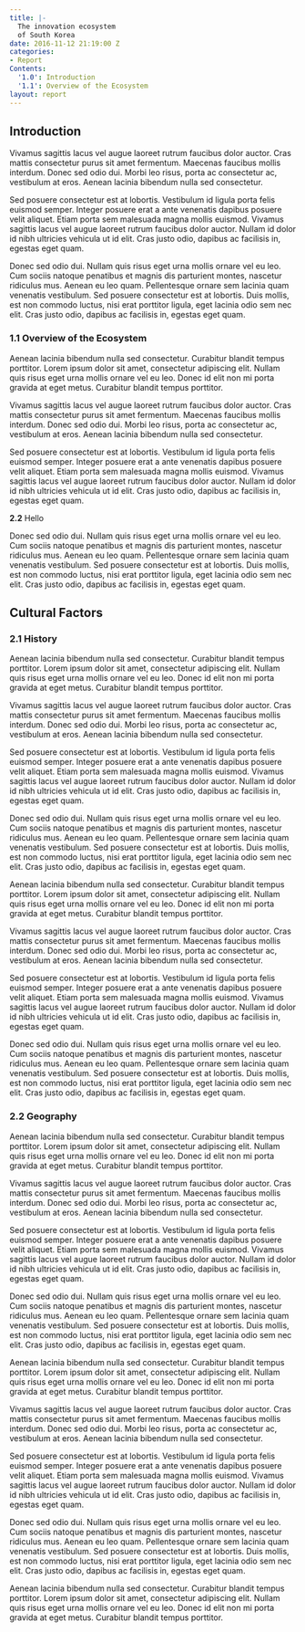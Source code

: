 ```yaml
---
title: |-
  The innovation ecosystem
  of South Korea
date: 2016-11-12 21:19:00 Z
categories:
- Report
Contents:
  '1.0': Introduction
  '1.1': Overview of the Ecosystem
layout: report
---
```


## Introduction

Vivamus sagittis lacus vel augue laoreet rutrum faucibus dolor auctor. Cras mattis consectetur purus sit amet fermentum. Maecenas faucibus mollis interdum. Donec sed odio dui. Morbi leo risus, porta ac consectetur ac, vestibulum at eros. Aenean lacinia bibendum nulla sed consectetur.

Sed posuere consectetur est at lobortis. Vestibulum id ligula porta felis euismod semper. Integer posuere erat a ante venenatis dapibus posuere velit aliquet. Etiam porta sem malesuada magna mollis euismod. Vivamus sagittis lacus vel augue laoreet rutrum faucibus dolor auctor. Nullam id dolor id nibh ultricies vehicula ut id elit. Cras justo odio, dapibus ac facilisis in, egestas eget quam.

Donec sed odio dui. Nullam quis risus eget urna mollis ornare vel eu leo. Cum sociis natoque penatibus et magnis dis parturient montes, nascetur ridiculus mus. Aenean eu leo quam. Pellentesque ornare sem lacinia quam venenatis vestibulum. Sed posuere consectetur est at lobortis. Duis mollis, est non commodo luctus, nisi erat porttitor ligula, eget lacinia odio sem nec elit. Cras justo odio, dapibus ac facilisis in, egestas eget quam.

### 1.1 Overview of the Ecosystem

Aenean lacinia bibendum nulla sed consectetur. Curabitur blandit tempus porttitor. Lorem ipsum dolor sit amet, consectetur adipiscing elit. Nullam quis risus eget urna mollis ornare vel eu leo. Donec id elit non mi porta gravida at eget metus. Curabitur blandit tempus porttitor.

Vivamus sagittis lacus vel augue laoreet rutrum faucibus dolor auctor. Cras mattis consectetur purus sit amet fermentum. Maecenas faucibus mollis interdum. Donec sed odio dui. Morbi leo risus, porta ac consectetur ac, vestibulum at eros. Aenean lacinia bibendum nulla sed consectetur.

Sed posuere consectetur est at lobortis. Vestibulum id ligula porta felis euismod semper. Integer posuere erat a ante venenatis dapibus posuere velit aliquet. Etiam porta sem malesuada magna mollis euismod. Vivamus sagittis lacus vel augue laoreet rutrum faucibus dolor auctor. Nullam id dolor id nibh ultricies vehicula ut id elit. Cras justo odio, dapibus ac facilisis in, egestas eget quam.

**2.2** Hello

Donec sed odio dui. Nullam quis risus eget urna mollis ornare vel eu leo. Cum sociis natoque penatibus et magnis dis parturient montes, nascetur ridiculus mus. Aenean eu leo quam. Pellentesque ornare sem lacinia quam venenatis vestibulum. Sed posuere consectetur est at lobortis. Duis mollis, est non commodo luctus, nisi erat porttitor ligula, eget lacinia odio sem nec elit. Cras justo odio, dapibus ac facilisis in, egestas eget quam.

## Cultural Factors

### 2.1 History

Aenean lacinia bibendum nulla sed consectetur. Curabitur blandit tempus porttitor. Lorem ipsum dolor sit amet, consectetur adipiscing elit. Nullam quis risus eget urna mollis ornare vel eu leo. Donec id elit non mi porta gravida at eget metus. Curabitur blandit tempus porttitor.

Vivamus sagittis lacus vel augue laoreet rutrum faucibus dolor auctor. Cras mattis consectetur purus sit amet fermentum. Maecenas faucibus mollis interdum. Donec sed odio dui. Morbi leo risus, porta ac consectetur ac, vestibulum at eros. Aenean lacinia bibendum nulla sed consectetur.

Sed posuere consectetur est at lobortis. Vestibulum id ligula porta felis euismod semper. Integer posuere erat a ante venenatis dapibus posuere velit aliquet. Etiam porta sem malesuada magna mollis euismod. Vivamus sagittis lacus vel augue laoreet rutrum faucibus dolor auctor. Nullam id dolor id nibh ultricies vehicula ut id elit. Cras justo odio, dapibus ac facilisis in, egestas eget quam.

Donec sed odio dui. Nullam quis risus eget urna mollis ornare vel eu leo. Cum sociis natoque penatibus et magnis dis parturient montes, nascetur ridiculus mus. Aenean eu leo quam. Pellentesque ornare sem lacinia quam venenatis vestibulum. Sed posuere consectetur est at lobortis. Duis mollis, est non commodo luctus, nisi erat porttitor ligula, eget lacinia odio sem nec elit. Cras justo odio, dapibus ac facilisis in, egestas eget quam.

Aenean lacinia bibendum nulla sed consectetur. Curabitur blandit tempus porttitor. Lorem ipsum dolor sit amet, consectetur adipiscing elit. Nullam quis risus eget urna mollis ornare vel eu leo. Donec id elit non mi porta gravida at eget metus. Curabitur blandit tempus porttitor.

Vivamus sagittis lacus vel augue laoreet rutrum faucibus dolor auctor. Cras mattis consectetur purus sit amet fermentum. Maecenas faucibus mollis interdum. Donec sed odio dui. Morbi leo risus, porta ac consectetur ac, vestibulum at eros. Aenean lacinia bibendum nulla sed consectetur.

Sed posuere consectetur est at lobortis. Vestibulum id ligula porta felis euismod semper. Integer posuere erat a ante venenatis dapibus posuere velit aliquet. Etiam porta sem malesuada magna mollis euismod. Vivamus sagittis lacus vel augue laoreet rutrum faucibus dolor auctor. Nullam id dolor id nibh ultricies vehicula ut id elit. Cras justo odio, dapibus ac facilisis in, egestas eget quam.

Donec sed odio dui. Nullam quis risus eget urna mollis ornare vel eu leo. Cum sociis natoque penatibus et magnis dis parturient montes, nascetur ridiculus mus. Aenean eu leo quam. Pellentesque ornare sem lacinia quam venenatis vestibulum. Sed posuere consectetur est at lobortis. Duis mollis, est non commodo luctus, nisi erat porttitor ligula, eget lacinia odio sem nec elit. Cras justo odio, dapibus ac facilisis in, egestas eget quam.

### 2.2 Geography

Aenean lacinia bibendum nulla sed consectetur. Curabitur blandit tempus porttitor. Lorem ipsum dolor sit amet, consectetur adipiscing elit. Nullam quis risus eget urna mollis ornare vel eu leo. Donec id elit non mi porta gravida at eget metus. Curabitur blandit tempus porttitor.

Vivamus sagittis lacus vel augue laoreet rutrum faucibus dolor auctor. Cras mattis consectetur purus sit amet fermentum. Maecenas faucibus mollis interdum. Donec sed odio dui. Morbi leo risus, porta ac consectetur ac, vestibulum at eros. Aenean lacinia bibendum nulla sed consectetur.

Sed posuere consectetur est at lobortis. Vestibulum id ligula porta felis euismod semper. Integer posuere erat a ante venenatis dapibus posuere velit aliquet. Etiam porta sem malesuada magna mollis euismod. Vivamus sagittis lacus vel augue laoreet rutrum faucibus dolor auctor. Nullam id dolor id nibh ultricies vehicula ut id elit. Cras justo odio, dapibus ac facilisis in, egestas eget quam.

Donec sed odio dui. Nullam quis risus eget urna mollis ornare vel eu leo. Cum sociis natoque penatibus et magnis dis parturient montes, nascetur ridiculus mus. Aenean eu leo quam. Pellentesque ornare sem lacinia quam venenatis vestibulum. Sed posuere consectetur est at lobortis. Duis mollis, est non commodo luctus, nisi erat porttitor ligula, eget lacinia odio sem nec elit. Cras justo odio, dapibus ac facilisis in, egestas eget quam.

Aenean lacinia bibendum nulla sed consectetur. Curabitur blandit tempus porttitor. Lorem ipsum dolor sit amet, consectetur adipiscing elit. Nullam quis risus eget urna mollis ornare vel eu leo. Donec id elit non mi porta gravida at eget metus. Curabitur blandit tempus porttitor.

Vivamus sagittis lacus vel augue laoreet rutrum faucibus dolor auctor. Cras mattis consectetur purus sit amet fermentum. Maecenas faucibus mollis interdum. Donec sed odio dui. Morbi leo risus, porta ac consectetur ac, vestibulum at eros. Aenean lacinia bibendum nulla sed consectetur.

Sed posuere consectetur est at lobortis. Vestibulum id ligula porta felis euismod semper. Integer posuere erat a ante venenatis dapibus posuere velit aliquet. Etiam porta sem malesuada magna mollis euismod. Vivamus sagittis lacus vel augue laoreet rutrum faucibus dolor auctor. Nullam id dolor id nibh ultricies vehicula ut id elit. Cras justo odio, dapibus ac facilisis in, egestas eget quam.

Donec sed odio dui. Nullam quis risus eget urna mollis ornare vel eu leo. Cum sociis natoque penatibus et magnis dis parturient montes, nascetur ridiculus mus. Aenean eu leo quam. Pellentesque ornare sem lacinia quam venenatis vestibulum. Sed posuere consectetur est at lobortis. Duis mollis, est non commodo luctus, nisi erat porttitor ligula, eget lacinia odio sem nec elit. Cras justo odio, dapibus ac facilisis in, egestas eget quam.

Aenean lacinia bibendum nulla sed consectetur. Curabitur blandit tempus porttitor. Lorem ipsum dolor sit amet, consectetur adipiscing elit. Nullam quis risus eget urna mollis ornare vel eu leo. Donec id elit non mi porta gravida at eget metus. Curabitur blandit tempus porttitor.
